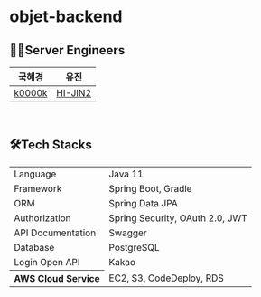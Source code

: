 # objet-backend



## 👩‍💻Server Engineers
| 국혜경 | 유진 |
|:--------:|:-------:| 
| [k0000k](https://github.com/k0000k) | [HI-JIN2](https://github.com/HI-JIN2)  |

<br>

## 🛠Tech Stacks
<table>
	<tr><td>Language</td><td>Java 11</td></tr>
	<tr><td>Framework</td><td>Spring Boot, Gradle</td></tr>
	<tr><td>ORM</td><td>Spring Data JPA</td></tr>
	<tr><td>Authorization</td><td>Spring Security, OAuth 2.0, JWT</td></tr>
	<tr><td>API Documentation</td><td>Swagger</td></tr>
	<tr><td>Database</td><td>PostgreSQL</td></tr>
	<tr><td>Login Open API</td><td>Kakao</td></tr>
	<tr><th>AWS Cloud Service</th><td colspan="2">EC2, S3, CodeDeploy, RDS</td></tr>
</table>

